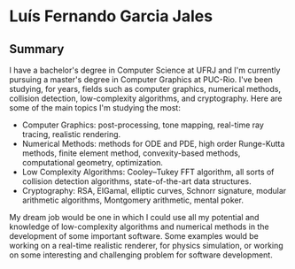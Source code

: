 # Luís Fernando Garcia Jales

## Summary

I have a bachelor's degree in Computer Science at UFRJ and I'm currently pursuing a master's degree in Computer Graphics at PUC-Rio. I've been studying, for years, fields such as computer graphics, numerical methods, collision detection, low-complexity algorithms, and cryptography. Here are some of the main topics I'm studying the most:

- Computer Graphics: post-processing, tone mapping, real-time ray tracing, realistic rendering.
- Numerical Methods: methods for ODE and PDE, high order Runge-Kutta methods, finite element method, convexity-based methods, computational geometry, optimization.
- Low Complexity Algorithms: Cooley–Tukey FFT algorithm, all sorts of collision detection algorithms, state-of-the-art data structures.
- Cryptography: RSA, ElGamal, elliptic curves, Schnorr signature, modular arithmetic algorithms, Montgomery arithmetic, mental poker.

My dream job would be one in which I could use all my potential and knowledge of low-complexity algorithms and numerical methods in the development of some important software. Some examples would be working on a real-time realistic renderer, for physics simulation, or working on some interesting and challenging problem for software development.

<!--
### Hi there 👋



**srNando0/srNando0** is a ✨ _special_ ✨ repository because its `README.md` (this file) appears on your GitHub profile.

Here are some ideas to get you started:

- 🔭 I’m currently working on ...
- 🌱 I’m currently learning ...
- 👯 I’m looking to collaborate on ...
- 🤔 I’m looking for help with ...
- 💬 Ask me about ...
- 📫 How to reach me: ...
- 😄 Pronouns: ...
- ⚡ Fun fact: ...
-->
